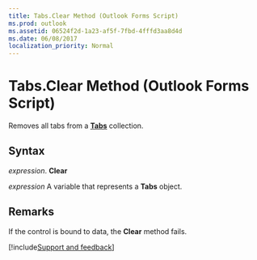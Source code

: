 ```yaml
---
title: Tabs.Clear Method (Outlook Forms Script)
ms.prod: outlook
ms.assetid: 06524f2d-1a23-af5f-7fbd-4fffd3aa8d4d
ms.date: 06/08/2017
localization_priority: Normal
---
```



# Tabs.Clear Method (Outlook Forms Script)

Removes all tabs from a  **[Tabs](Outlook.tabs.md)** collection.


## Syntax

_expression_. **Clear**

_expression_ A variable that represents a  **Tabs** object.


## Remarks

If the control is bound to data, the  **Clear** method fails.

[!include[Support and feedback](~/includes/feedback-boilerplate.md)]
